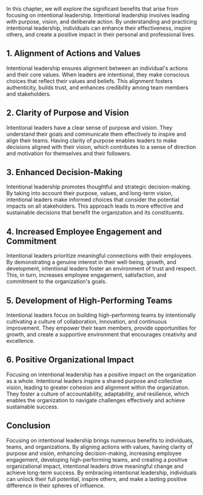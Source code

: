 
In this chapter, we will explore the significant benefits that arise from focusing on intentional leadership. Intentional leadership involves leading with purpose, vision, and deliberate action. By understanding and practicing intentional leadership, individuals can enhance their effectiveness, inspire others, and create a positive impact in their personal and professional lives.

1\. Alignment of Actions and Values
----------------------------------

Intentional leadership ensures alignment between an individual's actions and their core values. When leaders are intentional, they make conscious choices that reflect their values and beliefs. This alignment fosters authenticity, builds trust, and enhances credibility among team members and stakeholders.

2\. Clarity of Purpose and Vision
--------------------------------

Intentional leaders have a clear sense of purpose and vision. They understand their goals and communicate them effectively to inspire and align their teams. Having clarity of purpose enables leaders to make decisions aligned with their vision, which contributes to a sense of direction and motivation for themselves and their followers.

3\. Enhanced Decision-Making
---------------------------

Intentional leadership promotes thoughtful and strategic decision-making. By taking into account their purpose, values, and long-term vision, intentional leaders make informed choices that consider the potential impacts on all stakeholders. This approach leads to more effective and sustainable decisions that benefit the organization and its constituents.

4\. Increased Employee Engagement and Commitment
-----------------------------------------------

Intentional leaders prioritize meaningful connections with their employees. By demonstrating a genuine interest in their well-being, growth, and development, intentional leaders foster an environment of trust and respect. This, in turn, increases employee engagement, satisfaction, and commitment to the organization's goals.

5\. Development of High-Performing Teams
---------------------------------------

Intentional leaders focus on building high-performing teams by intentionally cultivating a culture of collaboration, innovation, and continuous improvement. They empower their team members, provide opportunities for growth, and create a supportive environment that encourages creativity and excellence.

6\. Positive Organizational Impact
---------------------------------

Focusing on intentional leadership has a positive impact on the organization as a whole. Intentional leaders inspire a shared purpose and collective vision, leading to greater cohesion and alignment within the organization. They foster a culture of accountability, adaptability, and resilience, which enables the organization to navigate challenges effectively and achieve sustainable success.

Conclusion
----------

Focusing on intentional leadership brings numerous benefits to individuals, teams, and organizations. By aligning actions with values, having clarity of purpose and vision, enhancing decision-making, increasing employee engagement, developing high-performing teams, and creating a positive organizational impact, intentional leaders drive meaningful change and achieve long-term success. By embracing intentional leadership, individuals can unlock their full potential, inspire others, and make a lasting positive difference in their spheres of influence.
